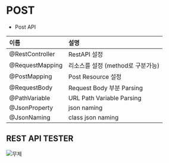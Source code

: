 # POST

- Post API

|이름|설명|
|:------|:---|
|@RestController|RestAPI 설정|
|@RequestMapping|리소스를 설정 (method로 구분가능)|
|@PostMapping|Post Resource 설정|
|@RequestBody|Request Body 부분 Parsing|
|@PathVariable|URL Path Variable Parsing|
|@JsonProperty|json naming|
|@JsonNaming|class json naming|   



## REST API TESTER
![무제](https://user-images.githubusercontent.com/50236501/124351597-42ae5c80-dc36-11eb-8206-5708cb46899b.jpg)
